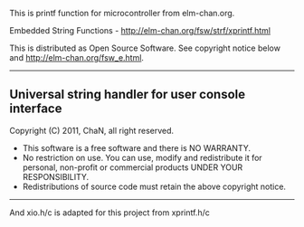 This is printf function for microcontroller from elm-chan.org.

Embedded String Functions - http://elm-chan.org/fsw/strf/xprintf.html

This is distributed as Open Source Software. See copyright notice below and
http://elm-chan.org/fsw_e.html.

------------------------------------------------------------------------
  Universal string handler for user console interface
------------------------------------------------------------------------

  Copyright (C) 2011, ChaN, all right reserved.<br>

 * This software is a free software and there is NO WARRANTY.
 * No restriction on use. You can use, modify and redistribute it for personal, non-profit or commercial products UNDER YOUR RESPONSIBILITY.
 * Redistributions of source code must retain the above copyright notice.

-------------------------------------------------------------------------

And xio.h/c is adapted for this project from xprintf.h/c

